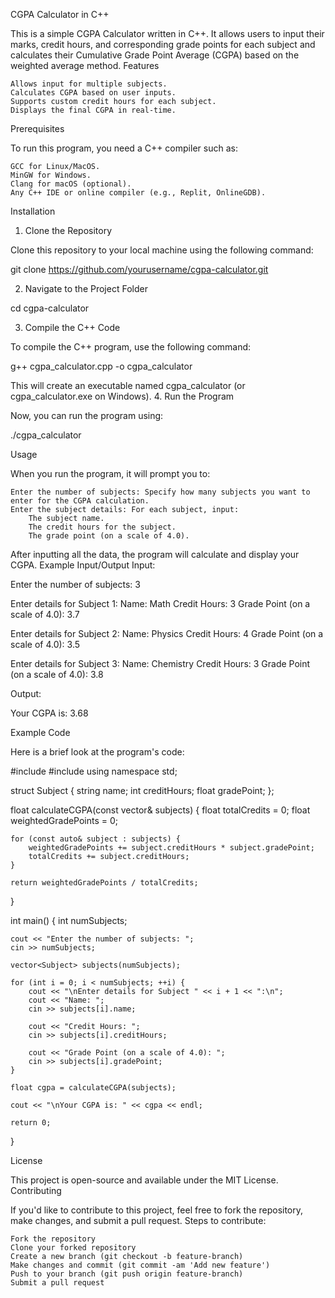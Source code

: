 CGPA Calculator in C++

This is a simple CGPA Calculator written in C++. It allows users to input their marks, credit hours, and corresponding grade points for each subject and calculates their Cumulative Grade Point Average (CGPA) based on the weighted average method.
Features

    Allows input for multiple subjects.
    Calculates CGPA based on user inputs.
    Supports custom credit hours for each subject.
    Displays the final CGPA in real-time.

Prerequisites

To run this program, you need a C++ compiler such as:

    GCC for Linux/MacOS.
    MinGW for Windows.
    Clang for macOS (optional).
    Any C++ IDE or online compiler (e.g., Replit, OnlineGDB).

Installation
1. Clone the Repository

Clone this repository to your local machine using the following command:

git clone https://github.com/yourusername/cgpa-calculator.git

2. Navigate to the Project Folder

cd cgpa-calculator

3. Compile the C++ Code

To compile the C++ program, use the following command:

g++ cgpa_calculator.cpp -o cgpa_calculator

This will create an executable named cgpa_calculator (or cgpa_calculator.exe on Windows).
4. Run the Program

Now, you can run the program using:

./cgpa_calculator

Usage

When you run the program, it will prompt you to:

    Enter the number of subjects: Specify how many subjects you want to enter for the CGPA calculation.
    Enter the subject details: For each subject, input:
        The subject name.
        The credit hours for the subject.
        The grade point (on a scale of 4.0).

After inputting all the data, the program will calculate and display your CGPA.
Example Input/Output
Input:

Enter the number of subjects: 3

Enter details for Subject 1:
Name: Math
Credit Hours: 3
Grade Point (on a scale of 4.0): 3.7

Enter details for Subject 2:
Name: Physics
Credit Hours: 4
Grade Point (on a scale of 4.0): 3.5

Enter details for Subject 3:
Name: Chemistry
Credit Hours: 3
Grade Point (on a scale of 4.0): 3.8

Output:

Your CGPA is: 3.68

Example Code

Here is a brief look at the program's code:

#include <iostream>
#include <vector>
using namespace std;

struct Subject {
    string name;
    int creditHours;
    float gradePoint;
};

float calculateCGPA(const vector<Subject>& subjects) {
    float totalCredits = 0;
    float weightedGradePoints = 0;
    
    for (const auto& subject : subjects) {
        weightedGradePoints += subject.creditHours * subject.gradePoint;
        totalCredits += subject.creditHours;
    }
    
    return weightedGradePoints / totalCredits;
}

int main() {
    int numSubjects;
    
    cout << "Enter the number of subjects: ";
    cin >> numSubjects;
    
    vector<Subject> subjects(numSubjects);
    
    for (int i = 0; i < numSubjects; ++i) {
        cout << "\nEnter details for Subject " << i + 1 << ":\n";
        cout << "Name: ";
        cin >> subjects[i].name;
        
        cout << "Credit Hours: ";
        cin >> subjects[i].creditHours;
        
        cout << "Grade Point (on a scale of 4.0): ";
        cin >> subjects[i].gradePoint;
    }
    
    float cgpa = calculateCGPA(subjects);
    
    cout << "\nYour CGPA is: " << cgpa << endl;

    return 0;
}

License

This project is open-source and available under the MIT License.
Contributing

If you'd like to contribute to this project, feel free to fork the repository, make changes, and submit a pull request.
Steps to contribute:

    Fork the repository
    Clone your forked repository
    Create a new branch (git checkout -b feature-branch)
    Make changes and commit (git commit -am 'Add new feature')
    Push to your branch (git push origin feature-branch)
    Submit a pull request
